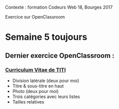 Contexte : formation Codeurs Web 18, Bourges 2017

Exercice sur OpenClassroom

# Semaine 5 toujours

## Dernier exercice OpenClassroom :

### [Curriculum Vitae de TITI](https://cdn.rawgit.com/LaureBre/5_CV_Vertical/f8eb6050/CV_Titi.html)

* Division latérale (deux pour moi)
* Titre & sous-titre en haut
* Photo (deux pour moi)
* Trois catégories avec leurs listes
* Tailles relatives
